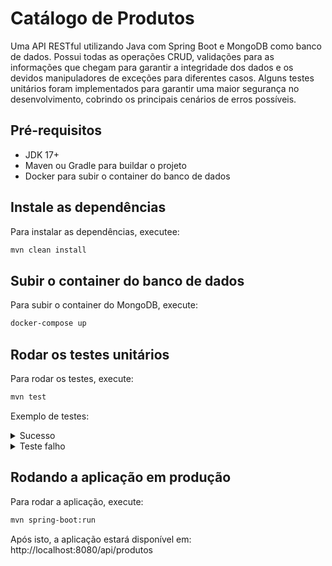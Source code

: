 # Catálogo de Produtos
Uma API RESTful utilizando Java com Spring Boot e MongoDB como banco de dados. Possui todas as operações CRUD, validações para as informações que chegam para garantir a integridade dos dados e os devidos manipuladores de exceções para diferentes casos. Alguns testes unitários foram implementados para garantir uma maior segurança no desenvolvimento, cobrindo os principais cenários de erros possíveis.


## Pré-requisitos

- JDK 17+
- Maven ou Gradle para buildar o projeto
- Docker para subir o container do banco de dados

## Instale as dependências

Para instalar as dependências, executee:

```bash
mvn clean install
```

## Subir o container do banco de dados

Para subir o container do MongoDB, execute:

```bash
docker-compose up
```

## Rodar os testes unitários

Para rodar os testes, execute:

```bash
mvn test
```

Exemplo de testes:
<details><summary>Sucesso</summary>
  
![image](https://github.com/user-attachments/assets/f22383b4-8247-43b1-9899-88ccb2479a0f)
</details>

<details><summary>Teste falho</summary>

(Removi este código que verifica se, no momento de atualizar um produto, pelo menos um campo foi preenchido)

```java
if (!updateDTO.hasAtLeastOneField()) {
  throw new IllegalArgumentException("At least one field must be provided.");
}
```

![image](https://github.com/user-attachments/assets/4527b5e1-6ea6-4d72-aeb0-5978169b6485)

</details>

## Rodando  a aplicação em produção

Para rodar a aplicação, execute:

```bash
mvn spring-boot:run
```

Após isto, a aplicação estará disponível em: http://localhost:8080/api/produtos
